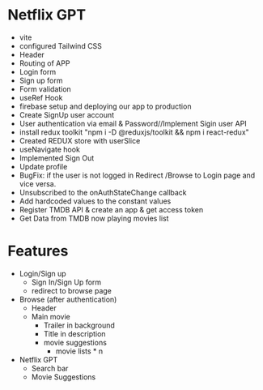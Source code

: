 # Netflix GPT

- vite
- configured Tailwind CSS
- Header
- Routing of APP
- Login form
- Sign up form
- Form validation
- useRef Hook
- firebase setup and deploying our app to production
- Create SignUp user account
- User authentication via email & Password//Implement Sigin user API
- install redux toolkit "npm i -D @reduxjs/toolkit && npm i react-redux"
- Created REDUX store with userSlice
- useNavigate hook
- Implemented Sign Out
- Update profile
- BugFix: if the user is not logged in Redirect /Browse to Login page and vice versa.
- Unsubscribed to the onAuthStateChange callback
- Add hardcoded values to the constant values
- Register TMDB API & create an app & get access token
- Get Data from TMDB now playing movies list

# Features

- Login/Sign up
  - Sign In/Sign Up form
  - redirect to browse page
- Browse (after authentication)
  - Header
  - Main movie
    - Trailer in background
    - Title in description
    - movie suggestions
      - movie lists \* n
- Netflix GPT
  - Search bar
  - Movie Suggestions
